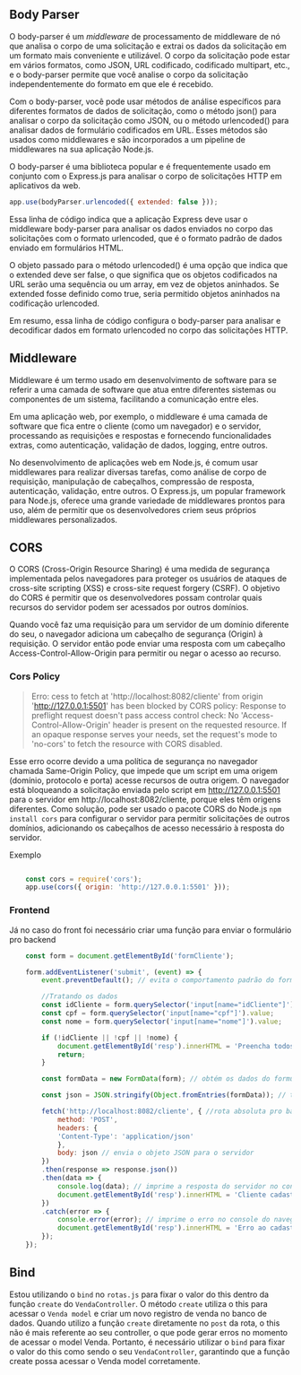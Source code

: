 ## Body Parser

O body-parser é um *middleware* de processamento de middleware de nó que analisa o corpo de uma solicitação e extrai os dados da solicitação em um formato mais conveniente e utilizável. O corpo da solicitação pode estar em vários formatos, como JSON, URL codificado, codificado multipart, etc., e o body-parser permite que você analise o corpo da solicitação independentemente do formato em que ele é recebido.

Com o body-parser, você pode usar métodos de análise específicos para diferentes formatos de dados de solicitação, como o método json() para analisar o corpo da solicitação como JSON, ou o método urlencoded() para analisar dados de formulário codificados em URL. Esses métodos são usados como middlewares e são incorporados a um pipeline de middlewares na sua aplicação Node.js.

O body-parser é uma biblioteca popular e é frequentemente usado em conjunto com o Express.js para analisar o corpo de solicitações HTTP em aplicativos da web.

``` javaScript
app.use(bodyParser.urlencoded({ extended: false }));
```
Essa linha de código indica que a aplicação Express deve usar o middleware body-parser para analisar os dados enviados no corpo das solicitações com o formato urlencoded, que é o formato padrão de dados enviado em formulários HTML.

O objeto passado para o método urlencoded() é uma opção que indica que o extended deve ser false, o que significa que os objetos codificados na URL serão uma sequência ou um array, em vez de objetos aninhados. Se extended fosse definido como true, seria permitido objetos aninhados na codificação urlencoded.

Em resumo, essa linha de código configura o body-parser para analisar e decodificar dados em formato urlencoded no corpo das solicitações HTTP.

## Middleware

Middleware é um termo usado em desenvolvimento de software para se referir a uma camada de software que atua entre diferentes sistemas ou componentes de um sistema, facilitando a comunicação entre eles.

Em uma aplicação web, por exemplo, o middleware é uma camada de software que fica entre o cliente (como um navegador) e o servidor, processando as requisições e respostas e fornecendo funcionalidades extras, como autenticação, validação de dados, logging, entre outros.

No desenvolvimento de aplicações web em Node.js, é comum usar middlewares para realizar diversas tarefas, como análise de corpo de requisição, manipulação de cabeçalhos, compressão de resposta, autenticação, validação, entre outros. O Express.js, um popular framework para Node.js, oferece uma grande variedade de middlewares prontos para uso, além de permitir que os desenvolvedores criem seus próprios middlewares personalizados.

## CORS

O CORS (Cross-Origin Resource Sharing) é uma medida de segurança implementada pelos navegadores para proteger os usuários de ataques de cross-site scripting (XSS) e cross-site request forgery (CSRF). O objetivo do CORS é permitir que os desenvolvedores possam controlar quais recursos do servidor podem ser acessados por outros domínios.

Quando você faz uma requisição para um servidor de um domínio diferente do seu, o navegador adiciona um cabeçalho de segurança (Origin) à requisição. O servidor então pode enviar uma resposta com um cabeçalho Access-Control-Allow-Origin para permitir ou negar o acesso ao recurso.

### Cors Policy

> Erro: cess to fetch at 'http://localhost:8082/cliente' from origin 'http://127.0.0.1:5501' has been blocked by CORS policy: Response to preflight request doesn't pass access control check: No 'Access-Control-Allow-Origin' header is present on the requested resource. If an opaque response serves your needs, set the request's mode to 'no-cors' to fetch the resource with CORS disabled.

Esse erro ocorre devido a uma política de segurança no navegador chamada Same-Origin Policy, que impede que um script em uma origem (domínio, protocolo e porta) acesse recursos de outra origem. O navegador está bloqueando a solicitação enviada pelo script em http://127.0.0.1:5501 para o servidor em http://localhost:8082/cliente, porque eles têm origens diferentes. Como solução, pode ser usado o pacote CORS do Node.js `npm install cors` para configurar o servidor para permitir solicitações de outros domínios, adicionando os cabeçalhos de acesso necessário à resposta do servidor.

Exemplo
```javaScript //Node.js

    const cors = require('cors');
    app.use(cors({ origin: 'http://127.0.0.1:5501' }));

```
### Frontend

Já no caso do front foi necessário criar uma função para enviar o formulário pro backend

```javaScript
    const form = document.getElementById('formCliente');

    form.addEventListener('submit', (event) => {
        event.preventDefault(); // evita o comportamento padrão do formulário

        //Tratando os dados
        const idCliente = form.querySelector('input[name="idCliente"]').value;
        const cpf = form.querySelector('input[name="cpf"]').value;
        const nome = form.querySelector('input[name="nome"]').value;

        if (!idCliente || !cpf || !nome) {
            document.getElementById('resp').innerHTML = 'Preencha todos os campos obrigatórios';
            return;
        }

        const formData = new FormData(form); // obtém os dados do formulário

        const json = JSON.stringify(Object.fromEntries(formData)); // transforma os dados do formulário em um objeto JSON

        fetch('http://localhost:8082/cliente', { //rota absoluta pro backend
            method: 'POST',
            headers: {
            'Content-Type': 'application/json'
            },
            body: json // envia o objeto JSON para o servidor
        })
        .then(response => response.json())
        .then(data => {
            console.log(data); // imprime a resposta do servidor no console do navegador
            document.getElementById('resp').innerHTML = 'Cliente cadastrado com sucesso!';
        })
        .catch(error => {
            console.error(error); // imprime o erro no console do navegador
            document.getElementById('resp').innerHTML = 'Erro ao cadastrar cliente';
        });
    });

```

## Bind

Estou utilizando o `bind` no `rotas.js` para fixar o valor do this dentro da função `create` do `VendaController`. O método `create` utiliza o this para acessar o `Venda model` e criar um novo registro de venda no banco de dados. Quando utilizo a função `create` diretamente no `post` da rota, o this não é mais referente ao seu controller, o que pode gerar erros no momento de acessar o model Venda. Portanto, é necessário utilizar o `bind` para fixar o valor do this como sendo o seu `VendaController`, garantindo que a função create possa acessar o Venda model corretamente.